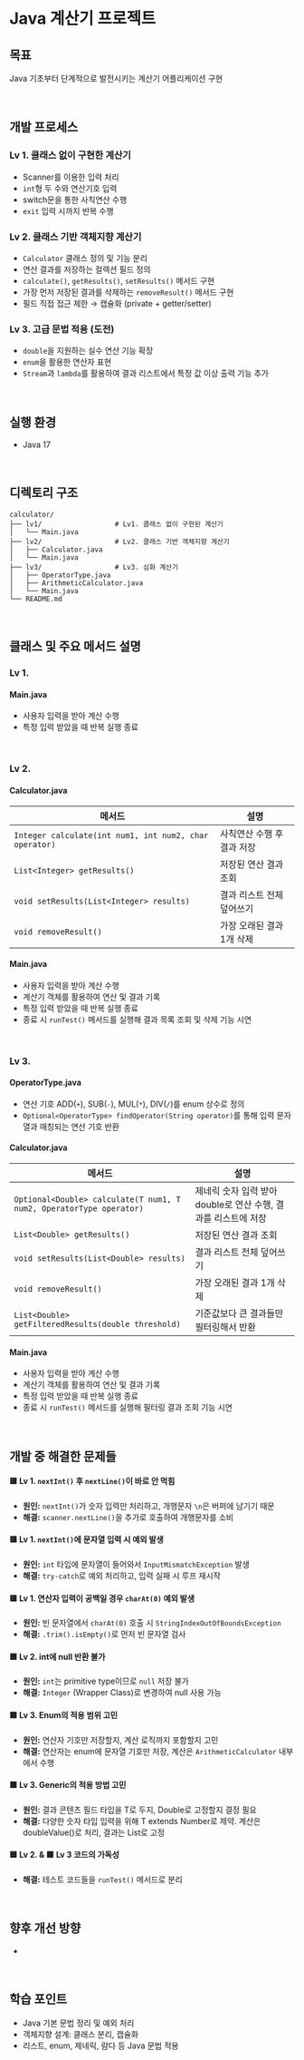 # Java 계산기 프로젝트

## 목표
Java 기초부터 단계적으로 발전시키는 계산기 어플리케이션 구현

&nbsp;

## 개발 프로세스

### Lv 1. 클래스 없이 구현한 계산기
- Scanner를 이용한 입력 처리
- `int`형 두 수와 연산기호 입력
- switch문을 통한 사칙연산 수행
- `exit` 입력 시까지 반복 수행

### Lv 2. 클래스 기반 객체지향 계산기
- `Calculator` 클래스 정의 및 기능 분리
- 연산 결과를 저장하는 컬렉션 필드 정의
- `calculate()`, `getResults()`, `setResults()` 메서드 구현
- 가장 먼저 저장된 결과를 삭제하는 `removeResult()` 메서드 구현
- 필드 직접 접근 제한 → 캡슐화 (private + getter/setter)

### Lv 3. 고급 문법 적용 (도전)
- `double`을 지원하는 실수 연산 기능 확장
- `enum`을 활용한 연산자 표현
- `Stream`과 `lambda`를 활용하여 결과 리스트에서 특정 값 이상 출력 기능 추가

&nbsp;

## 실행 환경

- Java 17

&nbsp;

## 디렉토리 구조

```
calculator/
├── lv1/                  # Lv1. 클래스 없이 구현된 계산기
│   └── Main.java
├── lv2/                  # Lv2. 클래스 기반 객체지향 계산기
│   ├── Calculator.java
│   └── Main.java
├── lv3/                  # Lv3. 심화 계산기
│   ├── OperatorType.java
│   ├── ArithmeticCalculator.java
│   └── Main.java
└── README.md
```

&nbsp;

## 클래스 및 주요 메서드 설명

### Lv 1.
#### Main.java
- 사용자 입력을 받아 계산 수행
- 특정 입력 받았을 때 반복 실행 종료

&nbsp;

### Lv 2.
#### Calculator.java
| 메서드 | 설명 |
|--------|------|
| `Integer calculate(int num1, int num2, char operator)` | 사칙연산 수행 후 결과 저장 |
| `List<Integer> getResults()` | 저장된 연산 결과 조회 |
| `void setResults(List<Integer> results)` | 결과 리스트 전체 덮어쓰기 |
| `void removeResult()` | 가장 오래된 결과 1개 삭제 |


#### Main.java
- 사용자 입력을 받아 계산 수행
- 계산기 객체를 활용하여 연산 및 결과 기록
- 특정 입력 받았을 때 반복 실행 종료
- 종료 시 `runTest()` 메서드를 실행해 결과 목록 조회 및 삭제 기능 시연

&nbsp;

### Lv 3.
#### OperatorType.java
- 연산 기호 ADD(`+`), SUB(`-`), MUL(`*`), DIV(`/`)를 enum 상수로 정의
- `Optional<OperatorType> findOperator(String operator)`를 통해 입력 문자열과 매칭되는 연산 기호 반환

#### Calculator.java
| 메서드 | 설명 |
|--------|------|
| `Optional<Double> calculate(T num1, T num2, OperatorType operator)` | 제네릭 숫자 입력 받아 double로 연산 수행, 결과를 리스트에 저장 |
| `List<Double> getResults()` | 저장된 연산 결과 조회 |
| `void setResults(List<Double> results)` | 결과 리스트 전체 덮어쓰기 |
| `void removeResult()` | 가장 오래된 결과 1개 삭제 |
| `List<Double> getFilteredResults(double threshold)` | 기준값보다 큰 결과들만 필터링해서 반환 |


#### Main.java
- 사용자 입력을 받아 계산 수행
- 계산기 객체를 활용하여 연산 및 결과 기록
- 특정 입력 받았을 때 반복 실행 종료
- 종료 시 `runTest()` 메서드를 실행해 필터링 결과 조회 기능 시연


&nbsp;

## 개발 중 해결한 문제들

#### 🟨 Lv 1. `nextInt()` 후 `nextLine()`이 바로 안 먹힘
- **원인:** `nextInt()`가 숫자 입력만 처리하고, 개행문자 `\n`은 버퍼에 남기기 때문
- **해결:** `scanner.nextLine()`을 추가로 호출하여 개행문자를 소비

#### 🟨 Lv 1. `nextInt()`에 문자열 입력 시 예외 발생
- **원인:** `int` 타입에 문자열이 들어와서 `InputMismatchException` 발생
- **해결:** `try-catch`로 예외 처리하고, 입력 실패 시 루프 재시작

#### 🟨 Lv 1. 연산자 입력이 공백일 경우 `charAt(0)` 예외 발생
- **원인:** 빈 문자열에서 `charAt(0)` 호출 시 `StringIndexOutOfBoundsException`
- **해결:** `.trim().isEmpty()`로 먼저 빈 문자열 검사

#### 🟦 Lv 2. int에 null 반환 불가
- **원인:** `int`는 primitive type이므로 `null` 저장 불가
- **해결:** `Integer` (Wrapper Class)로 변경하여 null 사용 가능

#### 🟩 Lv 3. Enum의 적용 범위 고민
- **원인:** 연산자 기호만 저장할지, 계산 로직까지 포함할지 고민
- **해결:** 연산자는 enum에 문자열 기호만 저장, 계산은 `ArithmeticCalculator` 내부에서 수행

#### 🟩 Lv 3. Generic의 적용 방법 고민
- **원인:** 결과 콘텐츠 필드 타입을 T로 두지, Double로 고정할지 결정 필요
- **해결:** 다양한 숫자 타입 입력을 위해 T extends Number로 제약. 계산은 doubleValue()로 처리, 결과는 List<Double>로 고정

#### 🟦 Lv 2. & 🟩 Lv 3 코드의 가독성
- **해결:** 테스트 코드들을 `runTest()` 메서드로 분리 

&nbsp;


## 향후 개선 방향

- 

&nbsp;


## 학습 포인트

- Java 기본 문법 정리 및 예외 처리
- 객체지향 설계: 클래스 분리, 캡슐화
- 리스트, enum, 제네릭, 람다 등 Java 문법 적용
